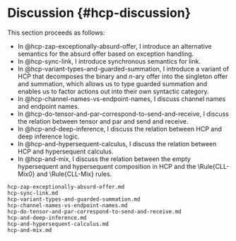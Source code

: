 # Discussion {#hcp-discussion}

This section proceeds as follows:

- In @hcp-zap-exceptionally-absurd-offer,
  I introduce an alternative semantics for the absurd offer based on exception handling.
- In @hcp-sync-link,
  I introduce synchronous semantics for link.
- In @hcp-variant-types-and-guarded-summation,
  I introduce a variant of HCP that decomposes the binary and $n$-ary offer into the singleton offer and summation, which allows us to type guarded summation and enables us to factor actions out into their own syntactic category.
- In @hcp-channel-names-vs-endpoint-names,
  I discuss channel names and endpoint names.
- In @hcp-do-tensor-and-par-correspond-to-send-and-receive,
  I discuss the relation between tensor and par and send and receive.
- In @hcp-and-deep-inference,
  I discuss the relation between HCP and deep inference logic.
- In @hcp-and-hypersequent-calculus,
  I discuss the relation between HCP and hypersequent calculus.
- In @hcp-and-mix,
  I discuss the relation between the empty hypersequent and hypersequent composition in HCP and the \Rule{CLL-Mix0} and \Rule{CLL-Mix} rules.


```include
hcp-zap-exceptionally-absurd-offer.md
hcp-sync-link.md
hcp-variant-types-and-guarded-summation.md
hcp-channel-names-vs-endpoint-names.md
hcp-do-tensor-and-par-correspond-to-send-and-receive.md
hcp-and-deep-inference.md
hcp-and-hypersequent-calculus.md
hcp-and-mix.md
```

